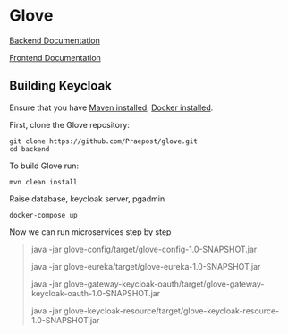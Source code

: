 ﻿Glove
======================
[Backend Documentation](backend/README.md)

[Frontend Documentation](frontend/README.md)

Building Keycloak 
---------------------------------

Ensure that you have [Maven installed](https://maven.apache.org/), [Docker installed](https://www.docker.com/).

First, clone the Glove repository:

    git clone https://github.com/Praepost/glove.git
    cd backend

To build Glove run:

    mvn clean install

Raise database, keycloak server, pgadmin

    docker-compose up

Now we can run microservices step by step

> java -jar glove-config/target/glove-config-1.0-SNAPSHOT.jar
> 
> java -jar glove-eureka/target/glove-eureka-1.0-SNAPSHOT.jar   
> 
> java -jar glove-gateway-keycloak-oauth/target/glove-gateway-keycloak-oauth-1.0-SNAPSHOT.jar
>
> java -jar glove-keycloak-resource/target/glove-keycloak-resource-1.0-SNAPSHOT.jar

